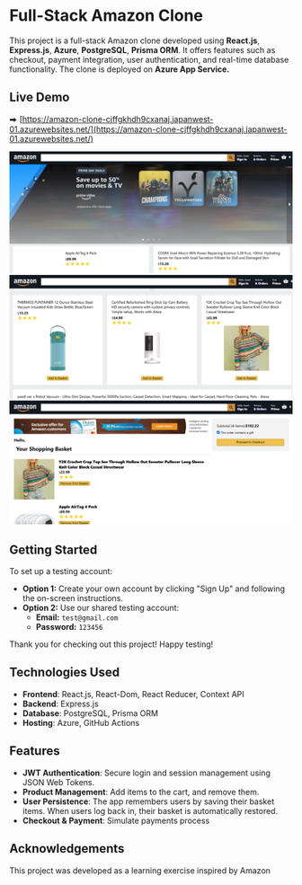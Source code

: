 # Full-Stack Amazon Clone

This project is a full-stack Amazon clone developed using **React.js**, **Express.js**, **Azure**, **PostgreSQL**, **Prisma ORM**. It offers features such as checkout, payment integration, user authentication, and real-time database functionality. The clone is deployed on **Azure App Service.**
## Live Demo
⮕ [https://amazon-clone-cjffgkhdh9cxanaj.japanwest-01.azurewebsites.net/](https://amazon-clone-cjffgkhdh9cxanaj.japanwest-01.azurewebsites.net/)

![demo1](./images/demo1.png)
![demo2](./images/demo2.png)
![demo3](./images/demo3.png)
## Getting Started

To set up a testing account:

- **Option 1:** Create your own account by clicking "Sign Up" and following the on-screen instructions.
- **Option 2:** Use our shared testing account:
  - **Email:** `test@gmail.com`
  - **Password:** `123456`

Thank you for checking out this project! Happy testing!


## Technologies Used

- **Frontend**: React.js, React-Dom, React Reducer, Context API
- **Backend**: Express.js
- **Database**: PostgreSQL, Prisma ORM
- **Hosting**: Azure, GitHub Actions

## Features

- **JWT Authentication**: Secure login and session management using JSON Web Tokens.
- **Product Management**: Add items to the cart, and remove them.
- **User Persistence**: The app remembers users by saving their basket items. When users log back in, their basket is automatically restored.
- **Checkout & Payment**: Simulate payments process



## Acknowledgements

This project was developed as a learning exercise inspired by Amazon